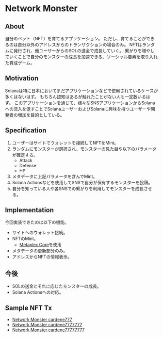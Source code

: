 # Network Monster

## About

自分のペット（NFT）を育てるアプリケーション。
ただし、育てることができるのは自分以外のアドレスからのトランザクションの場合のみ。
NFTはランダムに発行され、他ユーザーからのSOLの送金で成長していく。
繋がりを増やしていくことで自分のモンスターの成長を加速できる、ソーシャル要素を取り入れた育成ゲーム。

## Motivation

Solanaは特に日本においてまだアプリケーションなどで使用されているケースが多くはないはず。
もちろん認知はあるが触れたことがない人も一定数いるはず。
このアプリケーションを通じて、様々なSNSアプリケーションからSolanaへの流入を促すことでSolanaユーザーおよびSolanaに興味を持つユーザーや開発者の増加を目的としている。

## Specification

1. ユーザーはサイトでウォレットを接続してNFTをMint。
2. ランダムにモンスターが選択され、モンスターの見た目や以下のパラメータが確定する。
   - Attack
   - Defense
   - HP
3. メタデータに上記パラメータを含んでMint。
4. Solana Actionsなどを使用してSNSで自分が保有するモンスターを投稿。
5. 自分を知っている人や各SNSでの繋がりを利用してモンスターを成長させる。

## Implementation

今回実装できたのは以下の機能。
- サイトへのウォレット接続。
- NFTのMint。
  - [Metaplex Core](https://developers.metaplex.com/core)を使用
- メタデータの更新部分のみ。
- アドレスからNFTの情報表示。

## 今後

- SOLの送金とそれに応じたモンスターの成長。
- Solana Actionsへの対応。

## Sample NFT Tx

- [Network Monster cardene777](https://core.metaplex.com/explorer/9LAkmG8FKAtP7mrsvEG3DadFWgSbMTpqxd2sM5drg477?env=devnet)
- [Network Monster cardene7777777](https://core.metaplex.com/explorer/EZ1VDJD3xx7LBtkAG2YaqFMCCZavbYJjS3oDFLF5jUao?env=devnet)
- [Network Monster cardene77777777](https://core.metaplex.com/explorer/FxXBRdqci8Y4NEYaTABy9NBKoYFAa94myzS2G2rGNj2B?env=devnet)
